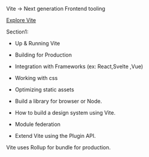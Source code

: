 Vite -> Next generation Frontend tooling

<a href="https://vitejs.dev/">Explore Vite</a>

Section1:

- Up & Running Vite
- Building for Production
- Integration with Frameworks (ex: React,Svelte ,Vue)
- Working with css
- Optimizing static assets

- Build a library for browser or Node.
- How to build a design system using Vite.
- Module federation
- Extend Vite using the Plugin API.

Vite uses Rollup for bundle for production.
